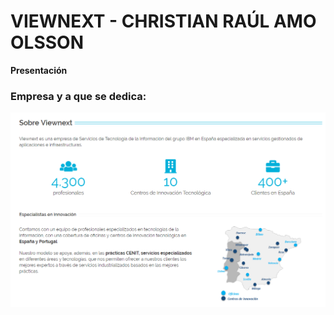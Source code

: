# VIEWNEXT - CHRISTIAN RAÚL AMO OLSSON

**Presentación**
<h3> Empresa y a que se dedica: </h3>

<img src="Imagenes/Que es viewnext.PNG" width="650px">